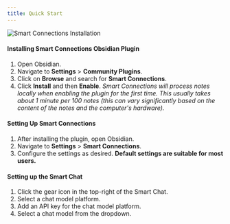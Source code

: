 ```yaml
---
title: Quick Start
---
```

![Smart Connections Installation](https://github.com/brianpetro/obsidian-smart-connections/blob/main/assets/smart-connections-install.gif?raw=true)

#### Installing Smart Connections Obsidian Plugin
1. Open Obsidian.
2. Navigate to **Settings** > **Community Plugins**.
3. Click on **Browse** and search for **Smart Connections**.
4. Click **Install** and then **Enable**.
*Smart Connections will process notes locally when enabling the plugin for the first time. This usually takes about 1 minute per 100 notes (this can vary significantly based on the content of the notes and the computer's hardware).*

#### Setting Up Smart Connections
1. After installing the plugin, open Obsidian.
2. Navigate to **Settings** > **Smart Connections**.
3. Configure the settings as desired. **Default settings are suitable for most users.**

#### Setting up the Smart Chat
1. Click the gear icon in the top-right of the Smart Chat.
2. Select a chat model platform.
3. Add an API key for the chat model platform.
4. Select a chat model from the dropdown.